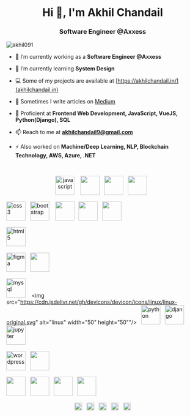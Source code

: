 
<h1 align="center">Hi 👋, I'm Akhil Chandail</h1>
<h3 align="center">Software Engineer @Axxess</h3>

<p align="left"> <img src="https://komarev.com/ghpvc/?username=akhil091" alt="akhil091" /> </p>

- 🔭 I’m currently working as a **Software Engineer @Axxess**

- 🌱 I’m currently learning **System Design**

- 💻 Some of my projects are available at [https://akhilchandail.in/](akhilchandail.in)

- 📝 Sometimes I write articles on [Medium](https://medium.com/@akhilchandail9)

- 💬 Proficient at **Frontend Web Development, JavaScript, VueJS, Python(Django), SQL**

- 📫 Reach to me at **akhilchandail9@gmail.com**

- ⚡ Also worked on **Machine/Deep Learning, NLP, Blockchain Technology, AWS, Azure, .NET**
<br>      
<p align="center">
  <img src="https://cdn.jsdelivr.net/gh/devicons/devicon/icons/javascript/javascript-original.svg" alt="javascript" width="50" height="50"/> &nbsp;&nbsp;
  <img src="https://cdn.jsdelivr.net/gh/devicons/devicon/icons/jquery/jquery-original-wordmark.svg" width="50" height="50"/>&nbsp;&nbsp;
  <img src="https://cdn.jsdelivr.net/gh/devicons/devicon/icons/vuejs/vuejs-original.svg" width="50" height="50" />&nbsp;&nbsp;
  <img src="https://cdn.jsdelivr.net/gh/devicons/devicon/icons/typescript/typescript-original.svg" width="50" height="50"/>&nbsp;&nbsp;
  
  <img src="https://cdn.jsdelivr.net/gh/devicons/devicon/icons/css3/css3-original-wordmark.svg" alt="css3" width="50" height="50"/>&nbsp;&nbsp; 
  <img src="https://cdn.jsdelivr.net/gh/devicons/devicon/icons/bootstrap/bootstrap-plain-wordmark.svg" alt="bootstrap" width="50" height="50"/> &nbsp;&nbsp;
  <img src="https://cdn.jsdelivr.net/gh/devicons/devicon/icons/sass/sass-original.svg" width="50" height="50"/>&nbsp;&nbsp;
  <img src="https://cdn.jsdelivr.net/gh/devicons/devicon/icons/less/less-plain-wordmark.svg" width="50" height="50"/>&nbsp;&nbsp;
  <img src="https://cdn.jsdelivr.net/gh/devicons/devicon/icons/tailwindcss/tailwindcss-original-wordmark.svg" width="50" height="50"/>&nbsp;&nbsp;
          
  <img src="https://cdn.jsdelivr.net/gh/devicons/devicon/icons/html5/html5-original-wordmark.svg" alt="html5" width="50" height="50"/>&nbsp;&nbsp; 

  <img src="https://cdn.jsdelivr.net/gh/devicons/devicon/icons/figma/figma-original.svg" alt="figma" width="50" height="50"/>&nbsp;&nbsp;
  <img src="https://cdn.jsdelivr.net/gh/devicons/devicon/icons/xd/xd-line.svg" width="50" height="50"/>&nbsp;&nbsp;  
  
  <img src="https://cdn.jsdelivr.net/gh/devicons/devicon/icons/mysql/mysql-original-wordmark.svg" alt="mysql" width="50" height="50"/> &nbsp;&nbsp;
  <img src="https://cdn.jsdelivr.net/gh/devicons/devicon/icons/linux/linux-original.svg" alt="linux" width="50" height="50""/>&nbsp;&nbsp; 
  <img src="https://cdn.jsdelivr.net/gh/devicons/devicon/icons/python/python-original.svg" alt="python" width="50" height="50"/>&nbsp;&nbsp; 
  <img src="https://cdn.jsdelivr.net/gh/devicons/devicon/icons/django/django-plain-wordmark.svg" alt="django" width="50" height="50"/>&nbsp;&nbsp;
  <img src="https://cdn.jsdelivr.net/gh/devicons/devicon/icons/jupyter/jupyter-original-wordmark.svg" alt="jupyter" width="50" height="50"/>&nbsp;&nbsp; 

  <img src="https://cdn.jsdelivr.net/gh/devicons/devicon/icons/wordpress/wordpress-plain-wordmark.svg" alt="wordpress" width="50" height="50"/>&nbsp;&nbsp;
  <img src="https://cdn.jsdelivr.net/gh/devicons/devicon/icons/webflow/webflow-original.svg" width="50" height="50"/>&nbsp;&nbsp;
          
  <img src="https://cdn.jsdelivr.net/gh/devicons/devicon/icons/docker/docker-original-wordmark.svg" width="50" height="50"/>&nbsp;&nbsp;
  <img src="https://cdn.jsdelivr.net/gh/devicons/devicon/icons/dot-net/dot-net-original-wordmark.svg" width="50" height="50"/>&nbsp;&nbsp;
  <img src="https://cdn.jsdelivr.net/gh/devicons/devicon/icons/git/git-plain.svg" width="50" height="50"/>&nbsp;&nbsp;
  <img src="https://cdn.jsdelivr.net/gh/devicons/devicon/icons/jira/jira-plain-wordmark.svg" width="50" height="50"/>&nbsp;&nbsp;          
</p>
<p align="center">
  <a href="https://codepen.io/akhil09" target="blank"><img align="center" src="https://cdn.jsdelivr.net/npm/simple-icons@3.0.1/icons/codepen.svg" alt="akhil09" height="20" width="20" /></a>&nbsp;&nbsp;
  <a href="https://twitter.com/akhilrajput09" target="blank"><img align="center" src="https://cdn.jsdelivr.net/npm/simple-icons@3.0.1/icons/twitter.svg" alt="akhilrajput091" height="20" width="20" /></a>&nbsp;&nbsp;
  <a href="https://linkedin.com/in/akhilchandail" target="blank"><img align="center" src="https://cdn.jsdelivr.net/npm/simple-icons@3.0.1/icons/linkedin.svg" alt="akhil-chandail-594908122" height="20" width="20" /></a>&nbsp;&nbsp;
  <a href="https://instagram.com/akhilrajput09" target="blank"><img align="center" src="https://cdn.jsdelivr.net/npm/simple-icons@3.0.1/icons/instagram.svg" alt="akhilrajput091" height="20" width="20" /></a>&nbsp;&nbsp;
  <a href="https://medium.com/@akhilchandail9" target="blank"><img align="center" src="https://cdn.jsdelivr.net/npm/simple-icons@3.0.1/icons/medium.svg" alt="@akhilchandail9" height="20" width="20" /></a>
</p>
